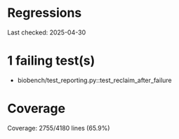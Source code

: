 # Regressions

Last checked: 2025-04-30

# 1 failing test(s)

- biobench/test_reporting.py::test_reclaim_after_failure
# Coverage

Coverage: 2755/4180 lines (65.9%)
